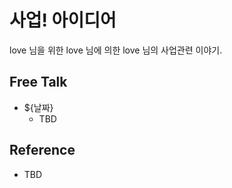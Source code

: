 # __사업!__ 아이디어

love 님을 위한 love 님에 의한 love 님의 사업관련 이야기.

## Free Talk

* ${날짜}
  * TBD

## Reference

* TBD
